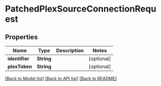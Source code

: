 # PatchedPlexSourceConnectionRequest

## Properties
Name | Type | Description | Notes
------------ | ------------- | ------------- | -------------
**identifier** | **String** |  | [optional] 
**plexToken** | **String** |  | [optional] 

[[Back to Model list]](../README.md#documentation-for-models) [[Back to API list]](../README.md#documentation-for-api-endpoints) [[Back to README]](../README.md)


